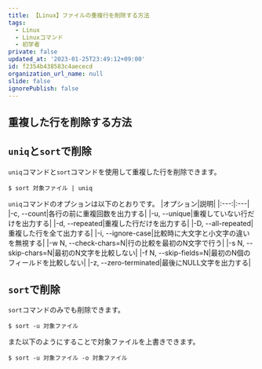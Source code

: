 ```yaml
---
title: 【Linux】ファイルの重複行を削除する方法
tags:
  - Linux
  - Linuxコマンド
  - 初学者
private: false
updated_at: '2023-01-25T23:49:12+09:00'
id: f2354b438583c4aececd
organization_url_name: null
slide: false
ignorePublish: false
---
```

## 重複した行を削除する方法

## `uniq`と`sort`で削除
`uniq`コマンドと`sort`コマンドを使用して重複した行を削除できます。

```:ターミナル
$ sort 対象ファイル | uniq
```

`uniq`コマンドのオプションは以下のとおりです。
|オプション|説明|
|:---:|:---|
|-c, --count|各行の前に重複回数を出力する|
|-u, --unique|重複していない行だけを出力する|
|-d, --repeated|重複した行だけを出力する|
|-D, --all-repeated|重複した行を全て出力する|
|-i, --ignore-case|比較時に大文字と小文字の違いを無視する|
|-w N, --check-chars=N|行の比較を最初のN文字で行う|
|-s N, --skip-chars=N|最初のN文字を比較しない|
|-f N, --skip-fields=N|最初のN個のフィールドを比較しない|
|-z, --zero-terminated|最後にNULL文字を出力する|

## `sort`で削除
`sort`コマンドのみでも削除できます。
```:ターミナル
$ sort -u 対象ファイル
```

また以下のようにすることで対象ファイルを上書きできます。

```:ターミナル
$ sort -u 対象ファイル -o 対象ファイル
```
